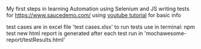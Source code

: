 My first steps in learning Automation
using Selenium and JS
writing tests for https://www.saucedemo.com/
using [youtube tutorial](https://www.youtube.com/playlist?list=PLZMWkkQEwOPl0udc9Dap2NbEAkwkdOTV3) for basic info 

test cases are in excel file 'test cases.xlsx'
to run tests use in terminal: npm test 
new html report is generated after each test run in 'mochawesome-report/testResults.html'
